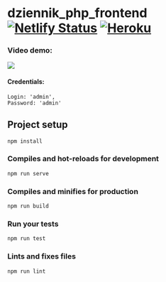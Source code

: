 # dziennik_php_frontend [![Netlify Status](https://api.netlify.com/api/v1/badges/0e6d27e2-99e4-4e2b-8d1c-0a78ec2c25b6/deploy-status)](https://dziennik.netlify.com) [![Heroku](https://heroku-badge.herokuapp.com/?app=dziennik-php)](https://dziennik-php.herokuapp.com)

### Video demo:

[![](https://i.imgur.com/oHurykc.png)](https://streamable.com/diqab)

#### Credentials:

```
Login: 'admin',
Password: 'admin'
```

## Project setup

```
npm install
```

### Compiles and hot-reloads for development

```
npm run serve
```

### Compiles and minifies for production

```
npm run build
```

### Run your tests

```
npm run test
```

### Lints and fixes files

```
npm run lint
```
